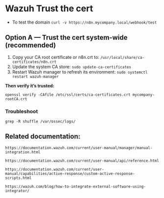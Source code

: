 # Wazuh Trust the cert

- To test the domain
`curl -v https://n8n.mycompany.local/webhook/test`

## Option A — Trust the cert system-wide (recommended)

1. Copy your CA root certificate or n8n.crt to:
`/usr/local/share/ca-certificates/n8n.crt`
2. Update the system CA store:
 `sudo update-ca-certificates`
3. Restart Wazuh manager to refresh its environment:
   `sudo systemctl restart wazuh-manager`

**Then verify it’s trusted:**

`openssl verify -CAfile /etc/ssl/certs/ca-certificates.crt mycompany-rootCA.crt`

### Troubleshoot
`grep -R shuffle /var/ossec/logs/`

 ## Related documentation:

    https://documentation.wazuh.com/current/user-manual/manager/manual-integration.html

    https://documentation.wazuh.com/current/user-manual/api/reference.html

    https://documentation.wazuh.com/current/user-manual/capabilities/active-response/custom-active-response-scripts.html

    https://wazuh.com/blog/how-to-integrate-external-software-using-integrator/
